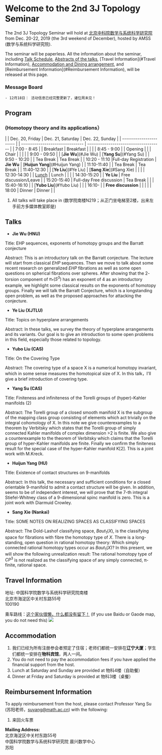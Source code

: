 # Welcome to the 2nd 3J Topology Seminar  

The 2nd 3J Topology Seminar will hold at [北京中科院数学与系统科学研究院](http://www.amss.ac.cn) from Dec. 20-22, 2019 (the 3rd weekend of December), hosted by AMSS (数学与系统科学研究院).

The seminar will be paperless. All the information about the seminar, including [Talk Schedule](#Program), [Abstracts of the talks](#Talks), [Travel Information](#Travel Information), [Accommodation and Dining arrangement](#Accommodation), and [Reimbursement Information](#Reimbursement Information), will be released at this page.

### Message Board
`- 12月18日： 活动信息已经完整更新了，诸位周末见！`


## <span id="Program">Program</span>  

### (Homotopy theory and its applications）


|                         |   Dec. 20, Friday         |        Dec. 21, Saturday          |   Dec. 22, Sunday                      |
| ----------------------- |                           | --------------------------------  | -------------------------------------- |
|       7:00 - 8:45       |                           |        Breakfast                  |      Breakfast                         |
|                                                                                                                                  |
|       8:45 - 9:00       |                           |           Opening                 |                                        |
|         Chair           |                           |                                   |                                        |
|       9:00 - 09:50      |                           |      [**Jie Wu**](#Jie Wu)        |       [**Yang Su**](#Yang Su)          | 
|       9:50 - 10:20      |                           |          Tea Break                |         Tea Break                      |
|       10:20 - 11:10     |Full-day Registration      |               **Jie Wu**          |    [**Huijun Yang**](#Huijun Yang)     |
|       11:10-11:40       |                           |          Tea Break                |         Tea Break                      |
|       11:40-12:30       |                           |      [**Ye Liu**](#Ye Liu)        |    [**Sang Xie**](#Sang Xie)           | 
|                                                                                                                                  |
|       12:30-14:30       |                           |      [Lunch](#dining)             |        Lunch                           |
|                                                                                                                                 |
|       14:30-15:20       |                           |         **Ye Liu**               |         Free discussion/Leave          |
|       15:20-15:40       |  Full-day Free discussion |            Tea Break             |                                        |
|       15:40-16:10       |                           |      [**Yubo Liu**](#Yubo Liu)   |                                        |
|       16:10-            |                           |        **Free discussion**       |                                        |
|                                                                                        |
|       18:00             |      Dinner               |             Dinner                |                                        |
  
1. All talks will take place in (数学院南楼N219；从正门坐电梯至2楼，出来左手前方多媒体教室即是)   







## <span id="Talks">Talks</span>    


- **<span id="Jie Wu">Jie Wu</span> (HNU)**  

Title: $\mathrm{EHP}$ sequences, exponents of homotopy groups and the Barratt conjecture  

Abstract: This is an introductory talk on the Barratt conjecture. The lecture will start from classical $EHP$ sequences. Then we move to talk about some recent research on generalized $EHP$ fibrations as well as some open questions on spherical fibrations over spheres. After showing that the $2$-torsion component of $\pi_*(S^3)$ has an exponent of $4$ as an introductory example, we highlight some classical results on the exponents of homotopy groups. Finally we will talk the Barratt Conjecture, which is a longstanding open problem, as well as the proposed approaches for attacking the conjecture.  



- **<span id="Ye Liu">Ye Liu</span> (XJTLU)**  

Title: Topics on hyperplane arrangements

Abstract: In these talks, we survey the theory of hyperplane arrangements and its variants. Our goal is to give an introduction to some open problems in this field, especially those related to topology.


- **<span id="Yubo Liu">Yubo Liu</span> (CAS)**  

Title: On the Covering Type

Abstract: The covering type of a space X is a numerical homotopy invariant, which in some sense measures the homotopical size of X. In this talk，I'll give a brief introduction of covering type.



- **<span id="Yang Su">Yang Su</span> (CAS)**  

Title: Finiteness and infiniteness of the Torelli groups of (hyper)-Kahler manifolds (2)  

Abstract: The Torelli group of a closed smooth manifold X is the subgroup of the mapping class group consisting of elements which act trivially on the integral cohomology of X. In this note we give counterexamples to a theorem by Verbitsky which states that the Torelli group of simply connected Kahler manifolds of complex dimension >2 is finite. We also give a counterexample to the theorem of Verbitsky which claims that the Torelli group of hyper-Kahler manifolds are finite. Finally we confirm the finiteness result for the special case of the hyper-Kahler manifold K[2]. This is a joint work with M.Kreck.



- **<span id="Huijun Yang">Huijun Yang</span> (HU)**  

Title: Existence of contact structures on 9-manifolds

Abstract: In this talk, the necessary and sufficient conditions for a closed orientable 9-manifold to admit a contact structure will be given.
In addition, seems to be of independent interest, we will prove that the 7-th integral Stiefel-Whitney class of a 9-dimensional spinc manifold is zero. This is a joint work with Diarmuid Crowley.



  

- **<span id="Sang Xie">Sang Xie</span> (Nankai)**  

Title: SOME NOTES ON REALIZING SPACES AS CLASSIFYING
SPACES

Abstract: The Dold-Lashof classifying space, $Baut_1 (X)$, is the classifying space for fibrations with fibre the homotopy type of $X$. There is a long-standing, open question in rational homotopy theory: 
Which simply connected rational homotopy types occur as $Baut_1(X)$? In this present, we will show the following unrealization result: 
The rational homotopy type of $CP^3$ is not realized as the classifying space of any simply connected, π-finite, rational space.




## <span id="Travel Information">Travel Information</span>

地址: 中国科学院数学与系统科学研究院南楼  
     北京市海淀区中关村东路55号  
     100190

乘车路线：[这个家伙很懒，什么都没有留下！](https://raw.githubusercontent.com/hrzsea/2st-3J-Topology-Seminar/master/the%20paths.jp2) 
(If you use Baidu or Gaode map, you do not need this)
![](https://raw.githubusercontent.com/hrzsea/2st-3J-Topology-Seminar/master/the%20paths.jp2) 



## <span id="Accommodation">Accommodation</span>

1.	我们已经为所有注册参会者预定了住宿；老师们都统一安排在**辽宁大厦**；学生们都统一安排在**物科宾馆**，两人一间。
2.	You do not need to pay the accommodation fees if you have applied the financial support from the host.
4.	<span id="dining">Lunch</span> at Saturday and Sunday are provided at 物科4楼（自助餐）
5.	Dinner at Friday and Saturday is provided at 物科3楼（桌餐）





##  <span id="Reimbursement Information">Reimbursement Information</span>  

To apply reimbursement from the host, please contact Professor Yang Su (苏阳老师，suyang@math.ac.cn) with the following:

1.	来回火车票  

**Mailing Address:**  
北京海淀区中关村东路55号    
中国科学院数学与系统科学研究院 晨兴数学中心  
苏阳








